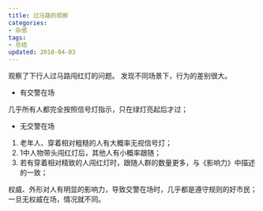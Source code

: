 ```yaml
---
title: 过马路的观察
categories:
- 杂感
tags:
- 总结
updated: 2018-04-03
---
```


观察了下行人过马路闯红灯的问题。
发现不同场景下，行为的差别很大。

- 有交警在场

几乎所有人都完全按照信号灯指示，只在绿灯亮起后才过；

- 无交警在场

1. 老年人、穿着相对粗糙的人有大概率无视信号灯；
2. 1中人物带头闯红灯后，其他人有小概率跟随；
3. 若有穿着相对精致的人闯红灯时，跟随人群的数量更多，与《影响力》中描述的一致；

权威、外形对人有明显的影响力，导致交警在场时，几乎都是遵守规则的好市民；一旦无权威在场，情况就不同。
